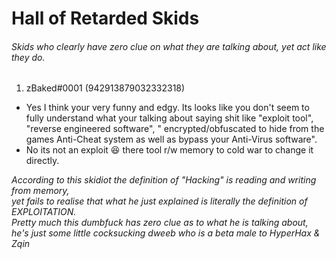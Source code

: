 # Hall of Retarded Skids
###### Skids who clearly have zero clue on what they are talking about, yet act like they do.

1) zBaked#0001 (942913879032332318)
- Yes I think your very funny and edgy. Its looks like you don't seem to fully understand what your talking about saying shit like "exploit tool", "reverse engineered software", " encrypted/obfuscated to hide from the games Anti-Cheat system as well as bypass your Anti-Virus software".
- No its not an exploit 😆 there tool r/w memory to cold war to change it directly.

*According to this skidiot the definition of "Hacking" is reading and writing from memory,<br>
yet fails to realise that what he just explained is literally the definition of EXPLOITATION.<br>
Pretty much this dumbfuck has zero clue as to what he is talking about,<br>
he's just some little cocksucking dweeb who is a beta male to HyperHax & Zqin*
       
